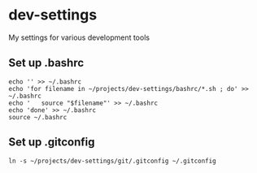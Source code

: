# dev-settings
My settings for various development tools

## Set up .bashrc
```
echo '' >> ~/.bashrc
echo 'for filename in ~/projects/dev-settings/bashrc/*.sh ; do' >> ~/.bashrc
echo '   source "$filename"' >> ~/.bashrc
echo 'done' >> ~/.bashrc
source ~/.bashrc
```

## Set up .gitconfig
```
ln -s ~/projects/dev-settings/git/.gitconfig ~/.gitconfig

```
